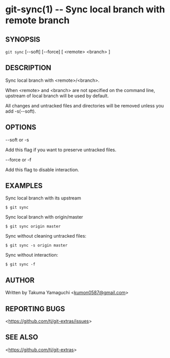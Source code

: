 git-sync(1) -- Sync local branch with remote branch
=================================================================

## SYNOPSIS

  `git sync` [--soft] [--force] [ &lt;remote&gt; &lt;branch&gt; ]

## DESCRIPTION

  Sync local branch with &lt;remote&gt;/&lt;branch&gt;.
  
  When &lt;remote&gt; and &lt;branch&gt; are not specified on the command line, upstream of local branch will be used by default.
  
  All changes and untracked files and directories will be removed unless you add -s(--soft).

## OPTIONS

  --soft or -s

  Add this flag if you want to preserve untracked files.

  --force or -f

  Add this flag to disable interaction.


## EXAMPLES

  Sync local branch with its upstream

    $ git sync

  Sync local branch with origin/master

    $ git sync origin master

  Sync without cleaning untracked files:

    $ git sync -s origin master

  Sync without interaction:

    $ git sync -f

## AUTHOR

Written by Takuma Yamaguchi &lt;<kumon0587@gmail.com>&gt;

## REPORTING BUGS

&lt;<https://github.com/tj/git-extras/issues>&gt;

## SEE ALSO

&lt;<https://github.com/tj/git-extras>&gt;
